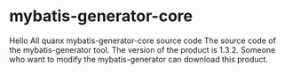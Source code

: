 # mybatis-generator-core
Hello All
quanx
mybatis-generator-core source code
The source code of the mybatis-generator tool. The version of the product is 1.3.2. Someone who want to modify the mybatis-generator can 
download this product.


